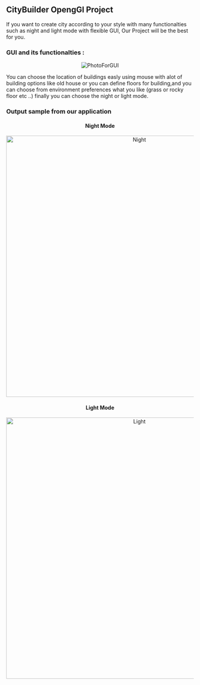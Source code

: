 ## CityBuilder OpengGl Project

If you want to create city according to your style with many functionalties such as night and light mode with flexible GUI, Our Project will be the best for you.

### GUI and its functionalties :

<p align="center">
<img src="https://i.ibb.co/37y98p8/GUI.png" alt="PhotoForGUI">  
</p>
You can choose the location of buildings easly using mouse with alot of building options like old house or you can define floors for building,and you can choose from environment preferences what you like (grass or rocky floor etc ..) finally you can choose the night or light mode.

### Output sample from our application

<h4 align="center">
Night Mode
</h4>
<p align="center">
<img width="700" src="https://i.ibb.co/g3jPr8H/photo2.png" alt="Night">  
</p>
<h4 align="center">
Light Mode
</h4>
<p align="center">
<img width="700" src="https://i.ibb.co/w0xDjXX/photo1.png" alt="Light">  
</p>






